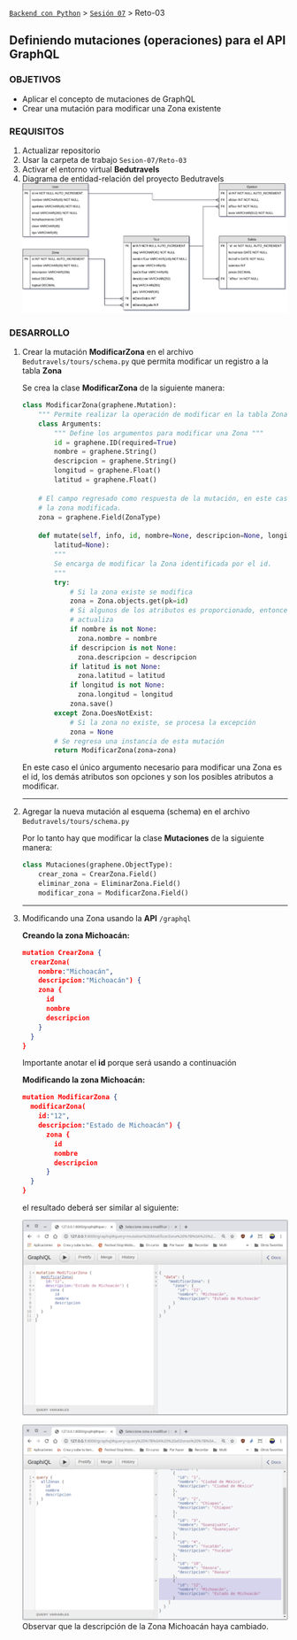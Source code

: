 [`Backend con Python`](../../Readme.md) > [`Sesión 07`](../Readme.md) > Reto-03
## Definiendo mutaciones (operaciones) para el API GraphQL

### OBJETIVOS
- Aplicar el concepto de mutaciones de GraphQL
- Crear una mutación para modificar una Zona existente

### REQUISITOS
1. Actualizar repositorio
1. Usar la carpeta de trabajo `Sesion-07/Reto-03`
1. Activar el entorno virtual __Bedutravels__
1. Diagrama de entidad-relación del proyecto Bedutravels
   ![Diagrama entidad-relación](assets/bedutravels-modelo-er.png)

### DESARROLLO
1. Crear la mutación __ModificarZona__ en el archivo `Bedutravels/tours/schema.py` que permita modificar un registro a la tabla __Zona__

   Se crea la clase __ModificarZona__ de la siguiente manera:

   ```python
   class ModificarZona(graphene.Mutation):
       """ Permite realizar la operación de modificar en la tabla Zona """
       class Arguments:
           """ Define los argumentos para modificar una Zona """
           id = graphene.ID(required=True)
           nombre = graphene.String()
           descripcion = graphene.String()
           longitud = graphene.Float()
           latitud = graphene.Float()

       # El campo regresado como respuesta de la mutación, en este caso se regresa
       # la zona modificada.
       zona = graphene.Field(ZonaType)

       def mutate(self, info, id, nombre=None, descripcion=None, longitud=None,
           latitud=None):
           """
           Se encarga de modificar la Zona identificada por el id.
           """
           try:
               # Si la zona existe se modifica
               zona = Zona.objects.get(pk=id)
               # Si algunos de los atributos es proporcionado, entonces se
               # actualiza
               if nombre is not None:
                 zona.nombre = nombre
               if descripcion is not None:
                 zona.descripcion = descripcion
               if latitud is not None:
                 zona.latitud = latitud
               if longitud is not None:
                 zona.longitud = longitud
               zona.save()
           except Zona.DoesNotExist:
               # Si la zona no existe, se procesa la excepción
               zona = None
           # Se regresa una instancia de esta mutación
           return ModificarZona(zona=zona)
   ```
   En este caso el único argumento necesario para modificar una Zona es el id, los demás atributos son opciones y son los posibles atributos a modificar.
   ***

1. Agregar la nueva mutación al esquema (schema) en el archivo `Bedutravels/tours/schema.py`

   Por lo tanto hay que modificar la clase __Mutaciones__ de la siguiente manera:

   ```python
   class Mutaciones(graphene.ObjectType):
       crear_zona = CrearZona.Field()
       eliminar_zona = EliminarZona.Field()
       modificar_zona = ModificarZona.Field()
   ```
   ***

1. Modificando una Zona usando la __API__ `/graphql`

   __Creando la zona Michoacán:__

   ```json
   mutation CrearZona {
     crearZona(
       nombre:"Michoacán",
       descripcion:"Michoacán") {
       zona {
         id
         nombre
         descripcion
       }
     }
   }
   ```
   Importante anotar el __id__ porque será usando a continuación

   __Modificando la zona Michoacán:__

   ```json
   mutation ModificarZona {
     modificarZona(
       id:"12",
       descripcion:"Estado de Michoacán") {
         zona {
           id
           nombre
           descripcion
         }
     }
   }
   ```
   el resultado deberá ser similar al siguiente:

   ![ModificarZona](assets/mutaciones-01.png)

   ![ModificarZona](assets/mutaciones-02.png)
   Observar que la descripción de la Zona Michoacán haya cambiado.
